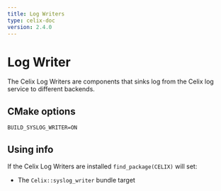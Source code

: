 ```yaml
---
title: Log Writers
type: celix-doc
version: 2.4.0
---
```


# Log Writer

The Celix Log Writers are components that sinks log from the Celix log service to different backends.

## CMake options
    BUILD_SYSLOG_WRITER=ON

## Using info

If the Celix Log Writers are installed `find_package(CELIX)` will set:
 - The `Celix::syslog_writer` bundle target
